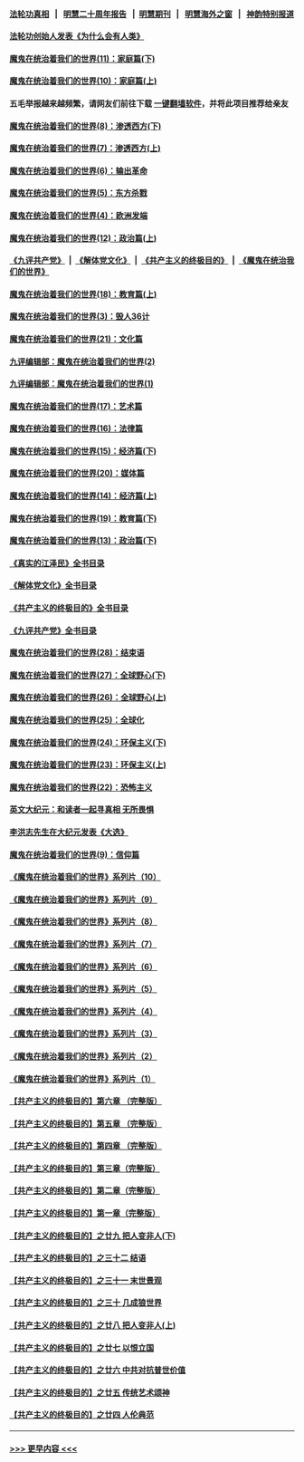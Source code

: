 #### [法轮功真相](https://github.com/gfw-breaker/truth/blob/master/README.md?t=0) &nbsp;&nbsp;|&nbsp;&nbsp; [明慧二十周年报告](https://github.com/gfw-breaker/mh-reports/blob/master/README.md?t=0) &nbsp;&nbsp;|&nbsp;&nbsp;[明慧期刊](https://github.com/gfw-breaker/mh-qikan) &nbsp;&nbsp;|&nbsp;&nbsp; [明慧海外之窗](https://github.com/gfw-breaker/mh-news/blob/master/README.md?t=0) &nbsp;&nbsp;|&nbsp;&nbsp; [神韵特别报道](https://github.com/gfw-breaker/mh-news/blob/master/shenyun.md?t=0)
#### [法轮功创始人发表《为什么会有人类》](../pages/nsc422/n13912117.md?t=02021543) 
#### [魔鬼在统治着我们的世界(11)：家庭篇(下)](../pages/nsc422/n10440961.md?t=02021543) 
#### [魔鬼在统治着我们的世界(10)：家庭篇(上)](../pages/nsc422/n10435448.md?t=02021543) 
#### 五毛举报越来越频繁，请网友们前往下载 [一键翻墙软件](https://github.com/gfw-breaker/ssr-accounts)，并将此项目推荐给亲友
#### [魔鬼在统治着我们的世界(8)：渗透西方(下)](../pages/nsc422/n10429603.md?t=02021543) 
#### [魔鬼在统治着我们的世界(7)：渗透西方(上)](../pages/nsc422/n10426013.md?t=02021543) 
#### [魔鬼在统治着我们的世界(6)：输出革命](../pages/nsc422/n10421536.md?t=02021543) 
#### [魔鬼在统治着我们的世界(5)：东方杀戮](../pages/nsc422/n10417707.md?t=02021543) 
#### [魔鬼在统治着我们的世界(4)：欧洲发端](../pages/nsc422/n10414890.md?t=02021543) 
#### [魔鬼在统治着我们的世界(12)：政治篇(上)](../pages/nsc422/n10444576.md?t=02021543) 
#### [《九评共产党》](https://github.com/begood0513/9ping.md/blob/master/README.md) &nbsp;|&nbsp; [《解体党文化》](../../../../jtdwh.md/blob/master/README.md)  &nbsp;|&nbsp; [《共产主义的终极目的》](../../../../gczydzjmd.md/blob/master/README.md) &nbsp;|&nbsp; [《魔鬼在统治我们的世界》](../../../../mgztzwmdsj.md/blob/master/README.md) 
#### [魔鬼在统治着我们的世界(18)：教育篇(上)](../pages/nsc422/n10526970.md?t=02021543) 
#### [魔鬼在统治着我们的世界(3)：毁人36计](../pages/nsc422/n10411583.md?t=02021543) 
#### [魔鬼在统治着我们的世界(21)：文化篇](../pages/nsc422/n10597706.md?t=02021543) 
#### [九评编辑部：魔鬼在统治着我们的世界(2)](../pages/nsc422/n10410036.md?t=02021543) 
#### [九评编辑部：魔鬼在统治着我们的世界(1)](../pages/nsc422/n10406825.md?t=02021543) 
#### [魔鬼在统治着我们的世界(17)：艺术篇](../pages/nsc422/n10499093.md?t=02021543) 
#### [魔鬼在统治着我们的世界(16)：法律篇](../pages/nsc422/n10485969.md?t=02021543) 
#### [魔鬼在统治着我们的世界(15)：经济篇(下)](../pages/nsc422/n10469975.md?t=02021543) 
#### [魔鬼在统治着我们的世界(20)：媒体篇](../pages/nsc422/n10586579.md?t=02021543) 
#### [魔鬼在统治着我们的世界(14)：经济篇(上)](../pages/nsc422/n10457370.md?t=02021543) 
#### [魔鬼在统治着我们的世界(19)：教育篇(下)](../pages/nsc422/n10564808.md?t=02021543) 
#### [魔鬼在统治着我们的世界(13)：政治篇(下)](../pages/nsc422/n10448270.md?t=02021543) 
#### [《真实的江泽民》全书目录](../pages/nsc422/n13721399.md?t=02021543) 
#### [《解体党文化》全书目录](../pages/nsc422/n13721157.md?t=02021543) 
#### [《共产主义的终极目的》全书目录](../pages/nsc422/n13721048.md?t=02021543) 
#### [《九评共产党》全书目录](../pages/nsc422/n13708085.md?t=02021543) 
#### [魔鬼在统治着我们的世界(28)：结束语](../pages/nsc422/n10936246.md?t=02021543) 
#### [魔鬼在统治着我们的世界(27)：全球野心(下)](../pages/nsc422/n10928319.md?t=02021543) 
#### [魔鬼在统治着我们的世界(26)：全球野心(上)](../pages/nsc422/n10900318.md?t=02021543) 
#### [魔鬼在统治着我们的世界(25)：全球化](../pages/nsc422/n10788205.md?t=02021543) 
#### [魔鬼在统治着我们的世界(24)：环保主义(下)](../pages/nsc422/n10695307.md?t=02021543) 
#### [魔鬼在统治着我们的世界(23)：环保主义(上)](../pages/nsc422/n10688613.md?t=02021543) 
#### [魔鬼在统治着我们的世界(22)：恐怖主义](../pages/nsc422/n10614727.md?t=02021543) 
#### [英文大纪元：和读者一起寻真相 无所畏惧](../pages/nsc422/n12542027.md?t=02021543) 
#### [李洪志先生在大纪元发表《大选》](../pages/nsc422/n12534746.md?t=02021543) 
#### [魔鬼在统治着我们的世界(9)：信仰篇](../pages/nsc422/n10432159.md?t=02021543) 
#### [《魔鬼在统治着我们的世界》系列片（10）](../pages/nsc422/n12292670.md?t=02021543) 
#### [《魔鬼在统治着我们的世界》系列片（9）](../pages/nsc422/n12290859.md?t=02021543) 
#### [《魔鬼在统治着我们的世界》系列片（8）](../pages/nsc422/n12287445.md?t=02021543) 
#### [《魔鬼在统治着我们的世界》系列片（7）](../pages/nsc422/n12283425.md?t=02021543) 
#### [《魔鬼在统治着我们的世界》系列片（6）](../pages/nsc422/n12282314.md?t=02021543) 
#### [《魔鬼在统治着我们的世界》系列片（5）](../pages/nsc422/n12281419.md?t=02021543) 
#### [《魔鬼在统治着我们的世界》系列片（4）](../pages/nsc422/n12274024.md?t=02021543) 
#### [《魔鬼在统治着我们的世界》系列片（3）](../pages/nsc422/n12271322.md?t=02021543) 
#### [《魔鬼在统治着我们的世界》系列片（2）](../pages/nsc422/n12269049.md?t=02021543) 
#### [《魔鬼在统治着我们的世界》系列片（1）](../pages/nsc422/n12267575.md?t=02021543) 
#### [【共产主义的终极目的】第六章 （完整版）](../pages/nsc422/n11428913.md?t=02021543) 
#### [【共产主义的终极目的】第五章 （完整版）](../pages/nsc422/n11428912.md?t=02021543) 
#### [【共产主义的终极目的】第四章 （完整版）](../pages/nsc422/n11428907.md?t=02021543) 
#### [【共产主义的终极目的】第三章（完整版）](../pages/nsc422/n11428848.md?t=02021543) 
#### [【共产主义的终极目的】第二章（完整版）](../pages/nsc422/n11428831.md?t=02021543) 
#### [【共产主义的终极目的】第一章（完整版）](../pages/nsc422/n11417651.md?t=02021543) 
#### [【共产主义的终极目的】之廿九 把人变非人(下)](../pages/nsc422/n11344140.md?t=02021543) 
#### [【共产主义的终极目的】之三十二 结语](../pages/nsc422/n11360535.md?t=02021543) 
#### [【共产主义的终极目的】之三十一 末世景观](../pages/nsc422/n11351129.md?t=02021543) 
#### [【共产主义的终极目的】之三十 几成狼世界](../pages/nsc422/n11348280.md?t=02021543) 
#### [【共产主义的终极目的】之廿八 把人变非人(上)](../pages/nsc422/n11340492.md?t=02021543) 
#### [【共产主义的终极目的】之廿七 以恨立国](../pages/nsc422/n11336944.md?t=02021543) 
#### [【共产主义的终极目的】之廿六 中共对抗普世价值](../pages/nsc422/n11324785.md?t=02021543) 
#### [【共产主义的终极目的】之廿五 传统艺术颂神](../pages/nsc422/n11296396.md?t=02021543) 
#### [【共产主义的终极目的】之廿四 人伦典范](../pages/nsc422/n11296397.md?t=02021543) 

----
#### [ >>> 更早内容 <<< ](../indexes/nsc422-earlier.md)
